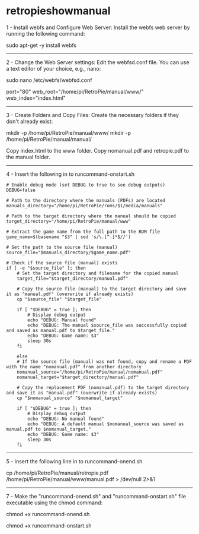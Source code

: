 # retropieshowmanual

1 - Install webfs and Configure Web Server:
Install the webfs web server by running the following command:

sudo apt-get -y install webfs

--------------------------------------------------------

2 - Change the Web Server settings:
Edit the webfsd.conf file. You can use a text editor of your choice, e.g., nano:

sudo nano /etc/webfs/webfsd.conf

port="80"
web_root="/home/pi/RetroPie/manual/www/"
web_index="index.html"

--------------------------------------------------------

3 - Create Folders and Copy Files:
Create the necessary folders if they don't already exist:

mkdir -p /home/pi/RetroPie/manual/www/
mkdir -p /home/pi/RetroPie/manual/manual/

Copy index.html to the www folder.
Copy nomanual.pdf and retropie.pdf to the manual folder.

--------------------------------------------------------

4 - Insert the following in to runcommand-onstart.sh

	# Enable debug mode (set DEBUG to true to see debug outputs)
	DEBUG=false

	# Path to the directory where the manuals (PDFs) are located
	manuals_directory="/home/pi/RetroPie/roms/$1/media/manuals"

	# Path to the target directory where the manual should be copied
	target_directory="/home/pi/RetroPie/manual/www"

	# Extract the game name from the full path to the ROM file
	game_name=$(basename "$3" | sed 's/\.[^.]*$//')

	# Set the path to the source file (manual)
	source_file="$manuals_directory/$game_name.pdf"

	# Check if the source file (manual) exists
	if [ -e "$source_file" ]; then
		# Set the target directory and filename for the copied manual
		target_file="$target_directory/manual.pdf"

		# Copy the source file (manual) to the target directory and save it as "manual.pdf" (overwrite if already exists)
		cp "$source_file" "$target_file"

		if [ "$DEBUG" = true ]; then
			# Display debug output
			echo "DEBUG: Manual found"
			echo "DEBUG: The manual $source_file was successfully copied and saved as manual.pdf to $target_file."
			echo "DEBUG: Game name: $3"
			sleep 30s
		fi
  
		else
		# If the source file (manual) was not found, copy and rename a PDF with the name "nomanual.pdf" from another directory
		nomanual_source="/home/pi/RetroPie/manual/nomanual.pdf"
		nomanual_target="$target_directory/manual.pdf"

		# Copy the replacement PDF (nomanual.pdf) to the target directory and save it as "manual.pdf" (overwrite if already exists)
		cp "$nomanual_source" "$nomanual_target"

		if [ "$DEBUG" = true ]; then
			# Display debug output
			echo "DEBUG: No manual found"
			echo "DEBUG: A default manual $nomanual_source was saved as manual.pdf to $nomanual_target."
			echo "DEBUG: Game name: $3"
			sleep 30s
		fi

--------------------------------------------------------
  
5 - Insert the following line in to runcommand-onend.sh

cp /home/pi/RetroPie/manual/retropie.pdf /home/pi/RetroPie/manual/www/manual.pdf > /dev/null 2>&1

--------------------------------------------------------

7 - Make the "runcommand-onend.sh" and "runcommand-onstart.sh" file executable using the chmod command:

chmod +x runcommand-onend.sh

chmod +x runcommand-onstart.sh




















